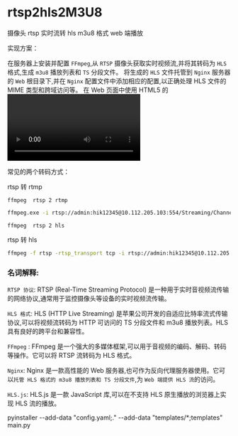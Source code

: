 # rtsp2hls2M3U8

摄像头 rtsp 实时流转 hls m3u8 格式 web 端播放


实现方案：

在服务器上安装并配置 `FFmpeg`,从 `RTSP` 摄像头获取实时视频流,并将其转码为 `HLS` 格式,生成 `m3u8` 播放列表和 `TS` 分段文件。
将生成的 `HLS` 文件托管到 `Nginx` 服务器的 `Web` 根目录下,并在 `Nginx` 配置文件中添加相应的配置,以正确处理 HLS 文件的 MIME 类型和跨域访问等。
在 Web 页面中使用 HTML5 的 <video> 标签或 HLS.js 库来播放 Nginx 托管的 HLS 视频流。

常见的两个转码方式：


rtsp 转 rtmp

`ffmpeg  rtsp 2 rtmp`

```bash
ffmpeg.exe -i rtsp://admin:hik12345@10.112.205.103:554/Streaming/Channels/101?transportmode=multicast -acodec aac -strict experimental -ar 44100 -ac 2 -b:a 96k -r 25 -b:v 500k   -c:v libx264 -c:a copy -f flv rtmp://127.0.0.1:1935/live/demo
```

`ffmpeg  rtsp 2 hls`

rtsp 转 hls

```bash
ffmpeg -f rtsp -rtsp_transport tcp -i rtsp://admin:hik12345@10.112.205.103:554/Streaming/Channels/101?transportmode=multicast -acodec aac -strict experimental -ar 44100 -ac 2 -b:a 96k -r 25 -b:v 500k -s 640*480  -c:v libx264 -c:a copy -cpu-used 0  -threads 1  -f hls -hls_time 2.0 -hls_list_size 3 -hls_wrap 50 X:\nginx-rtmp-win32-dev\nginx-rtmp-win32-dev\html\hls\test777.m3u8
```

### 名词解释:


`RTSP 协议`: RTSP (Real-Time Streaming Protocol) 是一种用于实时音视频流传输的网络协议,通常用于监控摄像头等设备的实时视频流传输。

`HLS 格式`: HLS (HTTP Live Streaming) 是苹果公司开发的自适应比特率流式传输协议,可以将视频流转码为 HTTP 可访问的 TS 分段文件和 m3u8 播放列表。HLS 具有良好的跨平台和兼容性。

`FFmpeg` : FFmpeg 是一个强大的多媒体框架,可以用于音视频的编码、解码、转码等操作。它可以将 RTSP 流转码为 HLS 格式。

`Nginx`: Nginx 是一款高性能的 Web 服务器,也可作为反向代理服务器使用。它可以`托管 HLS 格式的 m3u8 播放列表和 TS 分段文件`,为 `Web 端提供 HLS 流`的访问。

`HLS.js`: HLS.js 是一款 JavaScript 库,可以在不支持 HLS 原生播放的浏览器上实现 HLS 流的播放。


pyinstaller --add-data "config.yaml;."  --add-data "templates/*;templates"   main.py   


